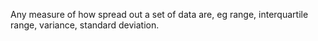 Any measure of how spread out a set of data are, eg range, interquartile
range, variance, standard deviation.

